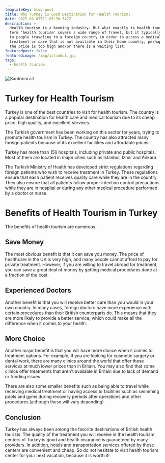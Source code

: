 ```yaml
---
templateKey: blog-post
title: Why Turkey is Good Destination for Health Tourism?
date: 2022-08-07T21:05:30.547Z
description: >
  Health tourism is a booming industry. But what exactly is health tourism? The
  term ‘health tourism' covers a wide range of travel, but it typically refers
  to people traveling to a foreign country in order to access a medical
  treatment or care that is not available in their home country, perhaps because
  the price is too high and/or there is a waiting list.
featuredpost: false
featuredimage: /img/istanbul.jpg
tags:
  - health tourism
---
```

![Santorini alt](/img/istanbul.jpg "Santorini desc")

# Turkey for Health Tourism

Turkey is one of the best countries to visit for health tourism. The country is a popular destination for health care and medical tourism due to its cheap price, high quality, and excellent services.

The Turkish government has been working on this sector for years, trying to promote health tourism in Turkey. The country has also attracted many foreign patients because of its excellent facilities and affordable prices.

Turkey has more than 150 hospitals, including private and public hospitals. Most of them are located in major cities such as Istanbul, Izmir and Ankara.

The Turkish Ministry of Health has developed strict regulations regarding foreign patients who wish to receive treatment in Turkey. These regulations ensure that each patient receives quality care while they are in the country. They also ensure that all patients follow proper infection control precautions while they are in hospital or during any other medical procedure performed by a doctor or nurse.

# Benefits of Health Tourism in Turkey

The benefits of health tourism are numerous.

## Save Money

The most obvious benefit is that it can save you money. The price of healthcare in the UK is very high, and many people cannot afford to pay for private treatment. However, if you are willing to travel abroad for treatment, you can save a great deal of money by getting medical procedures done at a fraction of the cost.

## Experienced Doctors

Another benefit is that you will receive better care than you would in your own country. In many cases, foreign doctors have more experience with certain procedures than their British counterparts do. This means that they are more likely to provide a better service, which could make all the difference when it comes to your health.

## More Choice

Another major benefit is that you will have more choice when it comes to treatment options. For example, if you are looking for cosmetic surgery or dental work, there are many clinics around the world that offer these services at much lower prices than in Britain. You may also find that some clinics offer treatments that aren't available in Britain due to lack of demand or funding issues.

There are also some smaller benefits such as being able to travel while receiving medical treatment or having access to facilities such as swimming pools and gyms during recovery periods after operations and other procedures (although these will vary depending)

## Conclusion

Turkey has always been among the favorite destinations of British health tourists. The quality of the treatment you will receive in the health tourism centers of Turkey is good and health insurance is guaranteed by many providers. In addition, hotels and transportation services offered by these centers are convenient and cheap. So do not hesitate to visit health tourism center for your next vacation, because it is worth it!
